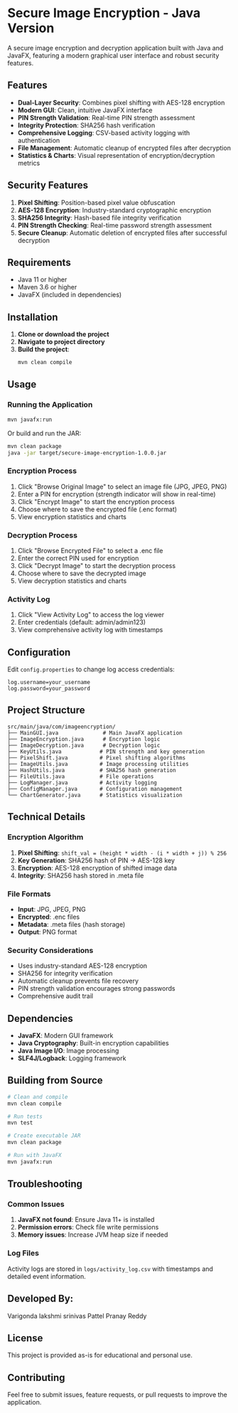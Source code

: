 ﻿# Secure Image Encryption - Java Version

A secure image encryption and decryption application built with Java and JavaFX, featuring a modern graphical user interface and robust security features.

## Features

- **Dual-Layer Security**: Combines pixel shifting with AES-128 encryption
- **Modern GUI**: Clean, intuitive JavaFX interface
- **PIN Strength Validation**: Real-time PIN strength assessment
- **Integrity Protection**: SHA256 hash verification
- **Comprehensive Logging**: CSV-based activity logging with authentication
- **File Management**: Automatic cleanup of encrypted files after decryption
- **Statistics & Charts**: Visual representation of encryption/decryption metrics

## Security Features

1. **Pixel Shifting**: Position-based pixel value obfuscation
2. **AES-128 Encryption**: Industry-standard cryptographic encryption
3. **SHA256 Integrity**: Hash-based file integrity verification
4. **PIN Strength Checking**: Real-time password strength assessment
5. **Secure Cleanup**: Automatic deletion of encrypted files after successful decryption

## Requirements

- Java 11 or higher
- Maven 3.6 or higher
- JavaFX (included in dependencies)

## Installation

1. **Clone or download the project**
2. **Navigate to project directory**
3. **Build the project**:
   ```bash
   mvn clean compile
   ```

## Usage

### Running the Application

```bash
mvn javafx:run
```

Or build and run the JAR:
```bash
mvn clean package
java -jar target/secure-image-encryption-1.0.0.jar
```

### Encryption Process

1. Click "Browse Original Image" to select an image file (JPG, JPEG, PNG)
2. Enter a PIN for encryption (strength indicator will show in real-time)
3. Click "Encrypt Image" to start the encryption process
4. Choose where to save the encrypted file (.enc format)
5. View encryption statistics and charts

### Decryption Process

1. Click "Browse Encrypted File" to select a .enc file
2. Enter the correct PIN used for encryption
3. Click "Decrypt Image" to start the decryption process
4. Choose where to save the decrypted image
5. View decryption statistics and charts

### Activity Log

1. Click "View Activity Log" to access the log viewer
2. Enter credentials (default: admin/admin123)
3. View comprehensive activity log with timestamps

## Configuration

Edit `config.properties` to change log access credentials:
```properties
log.username=your_username
log.password=your_password
```

## Project Structure

```
src/main/java/com/imageencryption/
├── MainGUI.java              # Main JavaFX application
├── ImageEncryption.java      # Encryption logic
├── ImageDecryption.java      # Decryption logic
├── KeyUtils.java            # PIN strength and key generation
├── PixelShift.java          # Pixel shifting algorithms
├── ImageUtils.java          # Image processing utilities
├── HashUtils.java           # SHA256 hash generation
├── FileUtils.java           # File operations
├── LogManager.java          # Activity logging
├── ConfigManager.java       # Configuration management
└── ChartGenerator.java      # Statistics visualization
```

## Technical Details

### Encryption Algorithm

1. **Pixel Shifting**: `shift_val = (height * width - (i * width + j)) % 256`
2. **Key Generation**: SHA256 hash of PIN → AES-128 key
3. **Encryption**: AES-128 encryption of shifted image data
4. **Integrity**: SHA256 hash stored in .meta file

### File Formats

- **Input**: JPG, JPEG, PNG
- **Encrypted**: .enc files
- **Metadata**: .meta files (hash storage)
- **Output**: PNG format

### Security Considerations

- Uses industry-standard AES-128 encryption
- SHA256 for integrity verification
- Automatic cleanup prevents file recovery
- PIN strength validation encourages strong passwords
- Comprehensive audit trail

## Dependencies

- **JavaFX**: Modern GUI framework
- **Java Cryptography**: Built-in encryption capabilities
- **Java Image I/O**: Image processing
- **SLF4J/Logback**: Logging framework

## Building from Source

```bash
# Clean and compile
mvn clean compile

# Run tests
mvn test

# Create executable JAR
mvn clean package

# Run with JavaFX
mvn javafx:run
```

## Troubleshooting

### Common Issues

1. **JavaFX not found**: Ensure Java 11+ is installed
2. **Permission errors**: Check file write permissions
3. **Memory issues**: Increase JVM heap size if needed

### Log Files

Activity logs are stored in `logs/activity_log.csv` with timestamps and detailed event information.

## Developed By:
Varigonda lakshmi srinivas 
Pattel Pranay Reddy

## License

This project is provided as-is for educational and personal use.

## Contributing

Feel free to submit issues, feature requests, or pull requests to improve the application.

